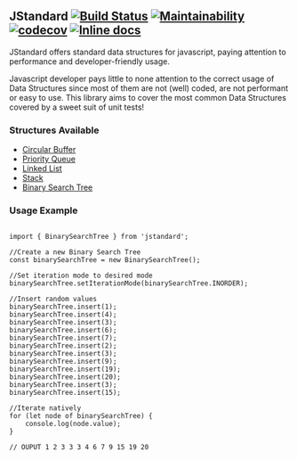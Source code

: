 ## JStandard [![Build Status](https://travis-ci.org/santiiiii/js-data-structures.svg?branch=master)](https://travis-ci.org/santiiiii/js-data-structures) [![Maintainability](https://api.codeclimate.com/v1/badges/60fe99c09bec5d44c070/maintainability)](https://codeclimate.com/github/santiiiii/js-data-structures/maintainability) [![codecov](https://codecov.io/gh/santiiiii/js-data-structures/branch/master/graph/badge.svg)](https://codecov.io/gh/santiiiii/js-data-structures) [![Inline docs](http://inch-ci.org/github/santiiiii/js-data-structures.svg?branch=master)](http://inch-ci.org/github/santiiiii/js-data-structures)

JStandard offers standard data structures for javascript, paying attention to performance and developer-friendly usage. 

Javascript developer pays little to none attention to the correct usage of Data Structures since most of them are not (well) coded, are not performant or easy to use. This library aims to cover the most common Data Structures covered by a sweet suit of unit tests!

### Structures Available ###

 - [Circular Buffer](https://github.com/santiiiii/js-data-structures/tree/master/docs/CircularBuffer.md)
 - [Priority Queue](https://github.com/santiiiii/js-data-structures/tree/master/docs/PriorityQueue.md)
 - [Linked List](https://github.com/santiiiii/js-data-structures/tree/master/docs/LinkedList.md)
 - [Stack](https://github.com/santiiiii/js-data-structures/tree/master/docs/Stack.md)
 - [Binary Search Tree](https://github.com/santiiiii/js-data-structures/tree/master/docs/BinarySearchTree.md)


 ### Usage Example ###
 

```

import { BinarySearchTree } from 'jstandard';

//Create a new Binary Search Tree
const binarySearchTree = new BinarySearchTree();

//Set iteration mode to desired mode
binarySearchTree.setIterationMode(binarySearchTree.INORDER);

//Insert random values
binarySearchTree.insert(1); 
binarySearchTree.insert(4); 
binarySearchTree.insert(3); 
binarySearchTree.insert(6); 
binarySearchTree.insert(7);
binarySearchTree.insert(2); 
binarySearchTree.insert(3); 
binarySearchTree.insert(9); 
binarySearchTree.insert(19); 
binarySearchTree.insert(20); 
binarySearchTree.insert(3); 
binarySearchTree.insert(15);

//Iterate natively
for (let node of binarySearchTree) {
	console.log(node.value);
}

// OUPUT 1 2 3 3 3 4 6 7 9 15 19 20

```